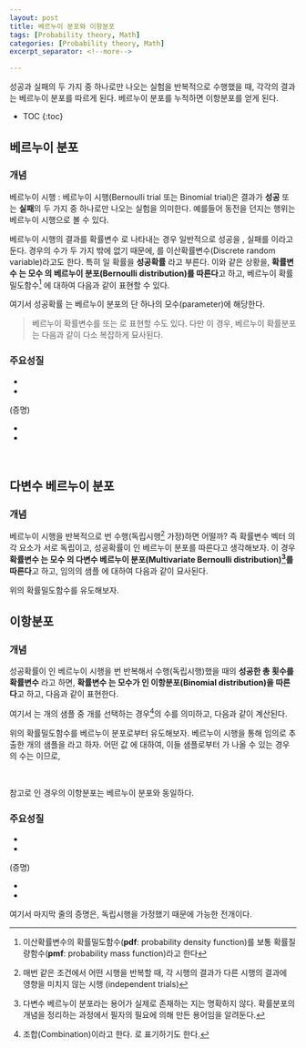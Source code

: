 ```yaml
---
layout: post
title: 베르누이 분포와 이항분포
tags: [Probability theory, Math]
categories: [Probability theory, Math]
excerpt_separator: <!--more-->

---
```


성공과 실패의 두 가지 중 하나로만 나오는 실험을 반복적으로 수행했을 때, 각각의 결과는 베르누이 분포를 따르게 된다. 베르누이 분포를 누적하면 이항분포를 얻게 된다. 
<!--more-->

* TOC
{:toc}


## 베르누이 분포
### 개념
베르누이 시행
: 베르누이 시행(Bernoulli trial 또는 Binomial trial)은 결과가 **성공** 또는 **실패**의 두 가지 중 하나로만 나오는 실험을 의미한다. 예를들어 동전을 던지는 행위는 베르누이 시행으로 볼 수 있다. 

베르누이 시행의 결과를 확률변수 <span><script type="math/tex">X</script></span>로 나타내는 경우 일반적으로 성공을 <span><script type="math/tex">X=1</script></span>, 실패를 <span><script type="math/tex">X=0</script></span> 이라고 둔다. 경우의 수가 두 가지 밖에 없기 때문에, <span><script type="math/tex">X</script></span>를 이산확률변수(Discrete random variable)라고도 한다. 특히 <span><script type="math/tex">X=1</script></span>일 확률을 **성공확률** <span><script type="math/tex">\theta</script></span>라고 부른다. 이와 같은 상황을, **확률변수 <span><script type="math/tex">X</script></span>는 모수 <span><script type="math/tex">\theta</script></span>의 베르누이 분포(Bernoulli distribution)를 따른다**고 하고, 베르누이 확률밀도함수[^pdf] <span><script type="math/tex">\mathbf{Bern}(\theta)</script></span>에 대하여 다음과 같이 표현할 수 있다. 

[^pdf]: 이산확률변수의 확률밀도함수(**pdf**: probability density function)를 보통 확률질량함수(**pmf**: probability mass function)라고 한다

<div class="math"><script type="math/tex; mode=display">
X \sim \mathbf{Bern} (\theta)
</script></div>

<div class="math"><script type="math/tex; mode=display">
\mathbf{Bern} (x; \theta) 
= \theta^x (1-\theta)^ {1-x} 
= \begin{cases}
\theta & \text{if} ~ x = 1\\
1 - \theta & \text{if} ~ x = 0
\end{cases}
</script></div>

여기서 성공확률 <span><script type="math/tex">\theta</script></span>는 베르누이 분포의 단 하나의 모수(parameter)에 해당한다. 

> 베르누이 확률변수를 <span><script type="math/tex">X = 1</script></span> 또는 <span><script type="math/tex">X=-1</script></span> 로 표현할 수도 있다. 다만 이 경우, 베르누이 확률분포는 다음과 같이 다소 복잡하게 묘사된다. 
><div class="math"><script type="math/tex; mode=display">
\mathbf{Bern} (x; \theta) = \theta^{(1+x)/2} (1-\theta)^{(1-x)/2}
></script></div>

### 주요성질
* <span><script type="math/tex">\mathbf{E}[X] = \theta</script></span>
* <span><script type="math/tex">\mathbf{Var} [X] = \theta (1-\theta)</script></span>

  
(증명)
* <span><script type="math/tex">\mathbf{E}[X] = 1 \cdot \theta + 0 \cdot (1-\theta) = \theta</script></span>
* <span><script type="math/tex">\mathbf{Var}[X] = \mathbf{E} \left[ (X-\mathbf{E}[X])^2 \right]</script></span> <span><script type="math/tex">= (1-\theta)^2 \cdot \theta + (0-\theta)^2 \cdot (1-\theta)</script></span> <span><script type="math/tex">= \theta (1-\theta)</script></span>


<br/>

## 다변수 베르누이 분포

### 개념
베르누이 시행을 반복적으로 <span><script type="math/tex">n</script></span>번 수행(독립시행[^독립시행] 가정)하면 어떨까? 즉 확률변수 벡터 <span><script type="math/tex">\mathbf{X} = (X_1, \cdots, X_n) \in \mathbb{R}^n</script></span>의 각 요소가 서로 독립이고, 성공확률이  <span><script type="math/tex">{\Theta} = (\theta_1, \cdots, \theta_n)</script></span>인 베르누이 분포를 따른다고 생각해보자. 이 경우 **확률변수 <span><script type="math/tex">\mathbf{X}</script></span>는 모수 <span><script type="math/tex">\Theta</script></span>의 다변수 베르누이 분포(Multivariate Bernoulli distribution)[^mbd]를 따른다**고 하고, 임의의 샘플 <span><script type="math/tex">\mathbf{x} = (x_1, \cdots, x_n)</script></span>에 대하여 다음과 같이 묘사된다. 

[^mbd]: 다변수 베르누이 분포라는 용어가 실제로 존재하는 지는 명확하지 않다. 확률분포의 개념을 정리하는 과정에서 필자의 필요에 의해 만든 용어임을 알려둔다.

<div class="math"><script type="math/tex; mode=display">
\mathbf{X} = (X_1, \cdots, X_n) \sim \left( \mathbf{Bern}(\theta_1), \cdots, \mathbf{Bern}(\theta_n) \right) \overset{\text{let}}{=} \mathbf{Bern}_n ({\Theta}) \in \mathbb{R}^n
</script></div>

<div class="math"><script type="math/tex; mode=display">
\mathbf{Bern}_n (\mathbf{x}; {\Theta}) = \prod^n_{i=1} \theta_i^{x_i} (1 - \theta_i)^{1 - x_i}
</script></div>


위의 확률밀도함수를 유도해보자. 

<div class="math"><script type="math/tex; mode=display">
\begin{aligned}
\mathbf{Bern}_n (\mathbf{x};{\Theta})
&= p(\mathbf{X} = \mathbf{x} \mid {\Theta}) \\
&= p(X_1 = x_1 \mid \theta_1) \cdots p(X_n = x_n \mid \theta_n) \\
&= \mathbf{Bern}(x_1; \theta_1) \cdots \mathbf{Bern}(x_n; \theta_n) \\
&= \theta_1^{x_1} (1 - \theta_1)^{1-x_1} \cdots \theta_n^{x_n} (1 - \theta_n)^{1-x_n} \\
&= \prod^n_{i=1} \theta_i^{x_i} (1 - \theta_i)^{1 - x_i}
\end{aligned}
</script></div>




## 이항분포

### 개념

성공확률이 <span><script type="math/tex">\theta</script></span>인 베르누이 시행을 <span><script type="math/tex">n</script></span>번 반복해서 수행(독립시행)했을 때의 **성공한 총 횟수를 확률변수** <span><script type="math/tex">Y</script></span>라고 하면, **확률변수 <span><script type="math/tex">Y</script></span>는 모수가 <span><script type="math/tex">(n, \theta)</script></span>인 이항분포(Binomial distribution)을 따른다**고 하고, 다음과 같이 표현한다. 

[^독립시행]: 매번 같은 조건에서 어떤 시행을 반복할 때, 각 시행의 결과가 다른 시행의 결과에 영향을 미치지 않는 시행 (independent trials)

<div class="math"><script type="math/tex; mode=display">
Y = \sum_{i=1}^n X_i \sim \mathbf{Bin} (n, \theta)
</script></div>

<div class="math"><script type="math/tex; mode=display">
\mathbf{Bin} (y; n,\theta) = \dbinom{n}{y} ~\theta^y (1-\theta)^{n-y}
</script></div>

여기서 <span><script type="math/tex">\binom{n}{y}</script></span>는 <span><script type="math/tex">n</script></span>개의 샘플 중 <span><script type="math/tex">y</script></span>개를 선택하는 경우[^comb]의 수를 의미하고, 다음과 같이 계산된다. 
<div class="math"><script type="math/tex; mode=display">\binom{n}{y} = \frac{n!}{y! (n-y)!}</script></div>

위의 확률밀도함수를 베르누이 분포로부터 유도해보자. 베르누이 시행을 통해 임의로 추출한 <span><script type="math/tex">n</script></span>개의 샘플을  <span><script type="math/tex">(x_1 \cdots x_n)</script></span>라고 하자. 어떤 값 <span><script type="math/tex">y</script></span>에 대하여, 이들 샘플로부터 <span><script type="math/tex">\sum_i x_i = y</script></span> 가 나올 수 있는 경우의 수는 <span><script type="math/tex">\binom{n}{y}</script></span> 이므로,

[^comb]: 조합(Combination)이라고 한다. <span><script type="math/tex">{_n}\mathbf{C}_y</script></span> 로 표기하기도 한다.

<div class="math"><script type="math/tex; mode=display">
\begin{aligned}
\mathbf{Bin}(y; n, \theta) 
&= p~(Y = y \mid n, \theta) \\
&= p \left( \sum_{i=1}^n X_i = y \mid n, \theta \right) \\
&= \binom{n}{y} ~p \left( x_1 \cdots x_n \mid n, \theta \right) \\
&= \binom{n}{y} \prod^n_{i=1} p(X_i=x_i \mid \theta) \\
&= \binom{n}{y} \prod^n_{i=1} \mathbf{Bern} (x_i; \theta) \\
&= \binom{n}{y} \prod^n_{i=1} \theta^{x_i} (1-\theta)^{1-x_i} \\
&= \binom{n}{y} ~\theta^{y} (1-\theta)^{n-y} 
\end{aligned}
</script></div>

<br/>

참고로 <span><script type="math/tex">n=1</script></span>인 경우의 이항분포는 베르누이 분포와 동일하다. 

<div class="math"><script type="math/tex; mode=display">
\mathbf{Bin}(1, \theta) = \mathbf{Bern}(\theta)
</script></div>



### 주요성질

* <span><script type="math/tex">\mathbf{E}[Y] = n \theta</script></span>
* <span><script type="math/tex">\mathbf{Var}[Y] = n \theta(1-\theta)</script></span>


(증명)
* <span><script type="math/tex">\mathbf{E} [Y] = \mathbf{E} \left[ \sum_i X_i \right]</script></span> <span><script type="math/tex">= \sum_i \mathbf{E} [X_i] = n \theta</script></span>
* <span><script type="math/tex">\mathbf{Var} [Y] = \mathbf{Var} \left[ \sum_i X_i \right]</script></span> <span><script type="math/tex">= \sum_i \mathbf{Var} [X_i] = n \theta(1-\theta)</script></span>

여기서 마지막 줄의 증명은, 독립시행을 가정했기 때문에 가능한 전개이다. 

